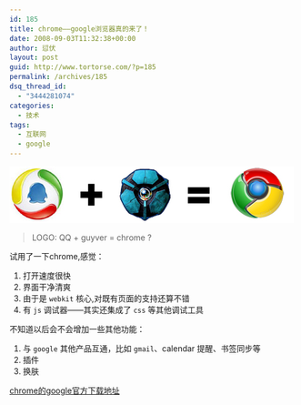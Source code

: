 ```yaml
---
id: 185
title: chrome——google浏览器真的来了！
date: 2008-09-03T11:32:38+00:00
author: 愆伏
layout: post
guid: http://www.tortorse.com/?p=185
permalink: /archives/185
dsq_thread_id:
  - "3444281074"
categories:
  - 技术
tags:
  - 互联网
  - google
---
```

![logo](/wp-content/uploads/2008/09/chrome.jpg)

> LOGO: QQ + guyver = chrome ?

试用了一下chrome,感觉：

1. 打开速度很快
2. 界面干净清爽
3. 由于是 `webkit` 核心,对既有页面的支持还算不错
4. 有 `js` 调试器——其实还集成了 `css` 等其他调试工具

不知道以后会不会增加一些其他功能：

1. 与 `google` 其他产品互通，比如 `gmail`、calendar 提醒、书签同步等
2. 插件
3. 换肤

[chrome的google官方下载地址](http://www.google.com/chrome/)
